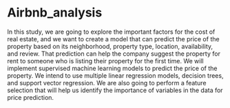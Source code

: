 # Airbnb_analysis
In this study, we are going to explore the important factors for the cost of real estate, and we want to create a model that can predict the price of the property based on its neighborhood, property type, location, availability, and review. That prediction can help the company suggest the property for rent to someone who is listing their property for the first time. We will implement supervised machine learning models to predict the price of the property. We intend to use multiple linear regression models, decision trees, and support vector regression. We are also going to perform a feature selection that will help us identify the importance of variables in the data for price prediction.

